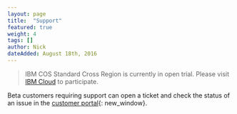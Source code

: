 ```yaml
---
layout: page
title:  "Support"
featured: true
weight: 4
tags: []
author: Nick
dateAdded: August 18th, 2016
---
```


> IBM COS Standard Cross Region is currently in open trial.  Please visit [IBM Cloud](https://www.softlayer.com/Store/orderService/objectStorage) to participate.

Beta customers requiring support can open a ticket and check the status of an issue in the [customer portal](https://control.softlayer.com/){: new_window}.
